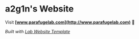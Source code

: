 
# a2g1n's Website

Visit **[www.parafugelab.com](http://www.parafugelab.com)** 🚀

_Built with [Lab Website Template](https://greene-lab.gitbook.io/lab-website-template-docs)_
